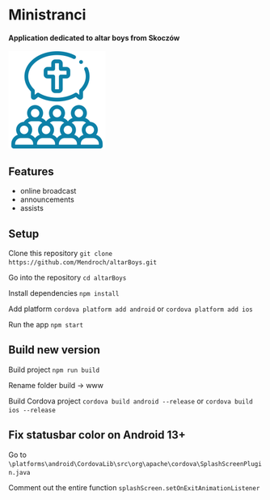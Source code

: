 # Ministranci

#### Application dedicated to altar boys from Skoczów

![Ministranci logo](https://github.com/Mendroch/altarBoys/blob/main/public/logo192.png)

## Features

- online broadcast
- announcements
- assists

## Setup

Clone this repository `git clone https://github.com/Mendroch/altarBoys.git`

Go into the repository `cd altarBoys`

Install dependencies `npm install`

Add platform `cordova platform add android` or `cordova platform add ios`

Run the app `npm start`

## Build new version

Build project `npm run build`

Rename folder build -> www

Build Cordova project `cordova build android --release` or `cordova build ios --release`

## Fix statusbar color on Android 13+

Go to `\platforms\android\CordovaLib\src\org\apache\cordova\SplashScreenPlugin.java`

Comment out the entire function `splashScreen.setOnExitAnimationListener`
